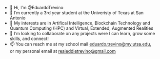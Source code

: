 - 👋 Hi, I’m @EduardoTrevino
- 🌱 I’m currently a 3rd year student at the Univeristy of Texas at San Antonio
- 👀 My interests are in Artifical Intelligence, Blockchain Technology and Quantum Computing (HPC) and Virtual, Extended, Augmented Realities
- 💞️ I’m looking to collaborate on any projects were I can learn, grow some skills, and connect!
- 📫 You can reach me at my school mail eduardo.trevino@my.utsa.edu, or my personal email at realeddietrevino@gmail.com

<!---
EduardoTrevino/EduardoTrevino is a ✨ special ✨ repository because its `README.md` (this file) appears on your GitHub profile.
You can click the Preview link to take a look at your changes.
--->
